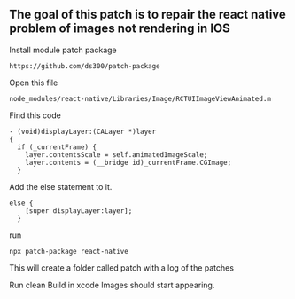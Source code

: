 ## The goal of this patch is to repair the react native problem of images not rendering in IOS

Install module patch package

    https://github.com/ds300/patch-package
    
Open this file
        
    node_modules/react-native/Libraries/Image/RCTUIImageViewAnimated.m
    
Find this code
    
    - (void)displayLayer:(CALayer *)layer
    {
      if (_currentFrame) {
        layer.contentsScale = self.animatedImageScale;
        layer.contents = (__bridge id)_currentFrame.CGImage;
      }
      
Add the else statement to it.

    else {
        [super displayLayer:layer];
      }

run 
       
    npx patch-package react-native
This will create a folder called patch with a log of the patches

    
Run clean Build in xcode
Images should start appearing.

